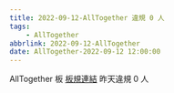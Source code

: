 ```yaml
---
title: 2022-09-12-AllTogether 違規 0 人
tags:
    - AllTogether
abbrlink: 2022-09-12-AllTogether
date: AllTogether-2022-09-12 12:00:00
---
```

AllTogether 板 [板規連結](https://www.ptt.cc/bbs/AllTogether/M.1643211430.A.5FB.html)
昨天違規 0 人
